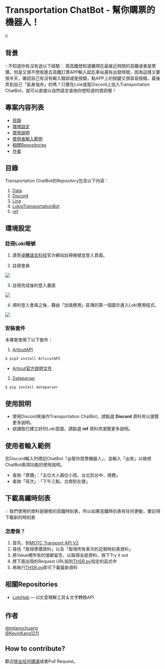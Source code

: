 # Transportation ChatBot - 幫你購票的機器人！

‼
## 背景
:bulb:不知道你有沒有過以下經驗：
搭高鐵想知道離現在最接近時間的高鐵或者是票價，但是又很不想按進去高鐵訂票APP輸入起訖車站還有出發時間，因為這樣又要按半天，確認自己有沒有輸入錯誤或是按錯，點APP上的按鍵又很容易按錯，最後弄到自己「氣身惱命」的嗎？只要在Line或是Discord上加入Transportation ChatBot，就可以直接以自然語言查詢你想知道的資訊喔！

## 專案内容列表
- [目錄](#目錄)
- [環境設定](#環境設定)
- [使用說明](#使用說明)
- [使用者輸入範例](#使用者輸入範例)
- [相關Repositories](#相關Repositories)
- [作者](#作者)


## 目錄
Transportation ChatBot的Repository包含以下內容：

1. [Data](https://github.com/milanochuang/transportationBot/tree/master/Data)
2. [Discord](https://github.com/milanochuang/transportationBot/tree/master/Discord)
3. [Line](https://github.com/milanochuang/transportationBot/tree/master/Line)
4. [LokisTransportationBot](https://github.com/milanochuang/transportationBot/blob/master/LokisTransportationBot.py)
4. [ref](https://github.com/milanochuang/transportationBot/tree/master/ref)

## 環境設定

### 註冊Loki帳號

1. 請至[卓騰語言科技](https://api.droidtown.co/)官方網站註冊帳號並登入頁面。

2. 註冊會員 

![](https://i.imgur.com/WLqveN1.jpg)

3. 註冊完成後的登入畫面

![](https://i.imgur.com/03aEksl.jpg)


4. 順利登入會員之後，藉由「加值應用」區塊的第一個圖示進入Loki應用程式。

![](https://i.imgur.com/nTf65Hp.jpg)



### 安裝套件
本專案使用了以下套件：

1. [ArticutAPI](https://pypi.org/project/ArticutAPI/)
```shell=
$ pip3 install ArticutAPI
```
* [Articut官方說明文件](https://api.droidtown.co/document/#Articut)

2. [Dateparser](https://pypi.org/project/dateparser/) 
```shell=
$ pip install dateparser
```


## 使用說明
* 使用Discord來操作Transportation ChatBot，請點選 **Discord** 資料夾以瀏覽更多說明。
* 欲讀取已建立好的Loki意圖，請點選 **ref** 資料夾瀏覽更多說明。

## 使用者輸入範例

在Discord輸入列標記ChatBot「@幫你買票機器人」，並輸入「出來」以檢視ChatBot兩項功能的使用說明。
* 查詢「票價」：「五位大人兩位小孩，台北到台中，商務」
* 查詢「班次」：「下午三點，台南到左營」

## 下載高鐵時刻表
:bulb: 我們使用的資料是靜態的高鐵時刻表，所以如果高鐵時刻表有任何更動，要記得下載新的時刻表
### 怎麼做？
1. 首先，到[MOTC Transport API V2](https://ptx.transportdata.tw/MOTC?t=Rail&v=2#/)
2. 尋找「取得票價資料」以及「取得所有車次的定期時刻表資料」
3. 將Value裡所有的值都留空，以取得全部資料，按下Try it out
4. 將下面出現的Request URL貼到[THSR.py](https://github.com/milanochuang/transportationBot/blob/master/THSR.py)指定的函式中
5. 再執行[THSR.py](https://github.com/milanochuang/transportationBot/blob/master/THSR.py)即可下載最新資料

## 相關Repositories

- [LokiHub](https://github.com/Droidtown/LokiHub) — ☑️文意理解工具＆文字轉換API

## 作者

[@milanochuang](https://github.com/milanochuang)<br/>
[@KevinKang1211](https://github.com/KevingKang1211)


## How to contribute?

歡迎[提出任何建議](https://github.com/milanochuang/transportationBot/issues/new/choose)或者Pull Request。